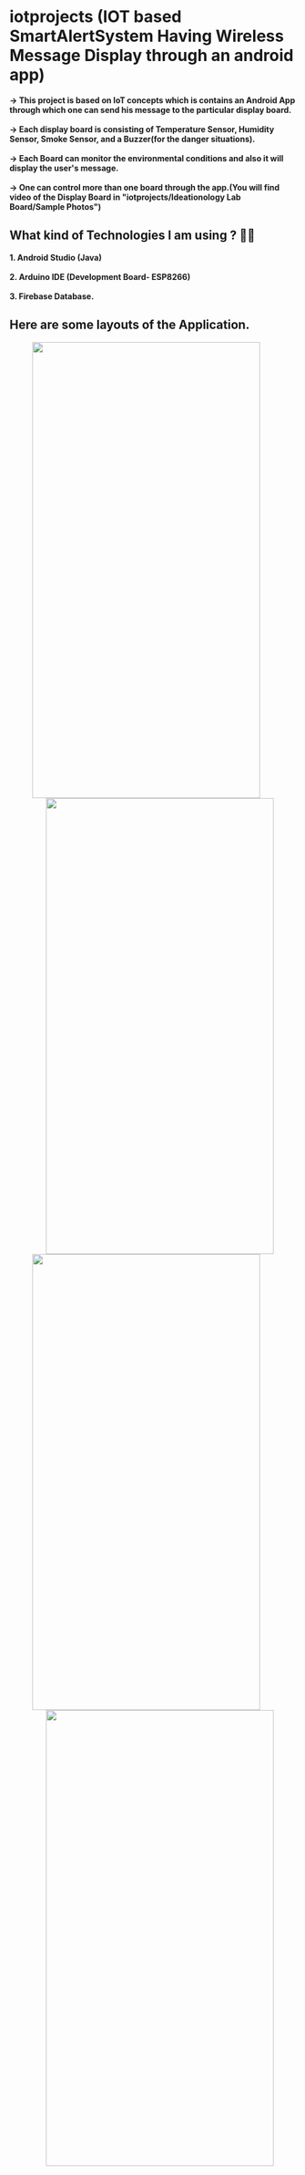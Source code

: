 # iotprojects (IOT based SmartAlertSystem Having Wireless Message Display through an android app)

**-> This project is based on IoT concepts which is contains an Android App through which one can send his message to the particular display board.<br></br>
-> Each display board is consisting of Temperature Sensor, Humidity Sensor, Smoke Sensor, and a Buzzer(for the danger situations).<br></br>
-> Each Board can monitor the environmental conditions and also it will display the user's message. <br></br>
-> One can control more than one board through the app.(You will find video of the Display Board in "iotprojects/Ideationology Lab Board/Sample Photos")**

## What kind of Technologies I am using ? 🤔🤔

**1. Android Studio (Java)<br></br>2. Arduino IDE (Development Board- ESP8266)<br></br>3. Firebase Database.**

## Here are some layouts of the Application.

<figure>
    <img align='left' src="https://github.com/joydipdutta001/iotprojects/blob/master/Ideationology%20Lab%20Board/Sample%20Photos/AppLayoutPhotos/Console%201%20Sample.jpg" width='400' height='800'>

</figure>

<br></br>
<figure>
    <img align='right' src="https://github.com/joydipdutta001/iotprojects/blob/master/Ideationology%20Lab%20Board/Sample%20Photos/AppLayoutPhotos/ConsolePage.jpg" width='400' height='800'>

</figure>


<br></br>
<figure>
    <img align='left' src="https://github.com/joydipdutta001/iotprojects/blob/master/Ideationology%20Lab%20Board/Sample%20Photos/AppLayoutPhotos/DashBoard.jpg" width='400' height='800'>
  
</figure>

<br></br>
<figure>
    <img align='right' src="https://github.com/joydipdutta001/iotprojects/blob/master/Ideationology%20Lab%20Board/Sample%20Photos/AppLayoutPhotos/NavigationDrawer.jpg" width='400' height='800'>
  
</figure>



